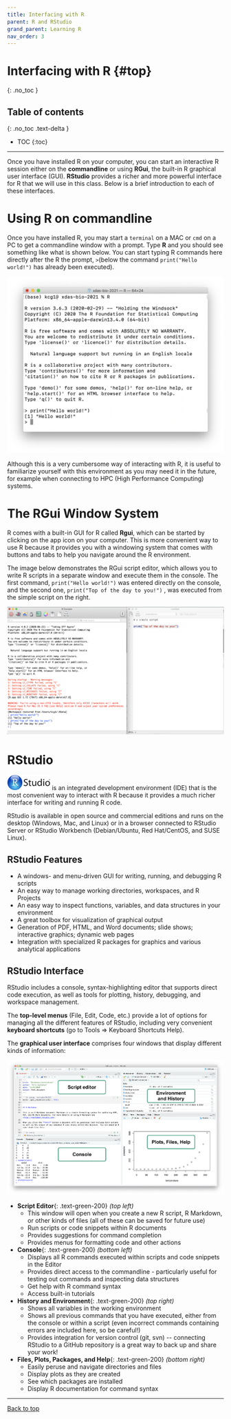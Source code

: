 ```yaml
---
title: Interfacing with R
parent: R and RStudio
grand_parent: Learning R
nav_order: 3
---
```


# Interfacing with R {#top}
{: .no_toc }

## Table of contents
{: .no_toc .text-delta }

- TOC
{:toc}

---

Once you have installed R on your computer, you can start an interactive R session either on the **commandline** or using **RGui**, the built-in R graphical user interface (GUI). **RStudio** provides a richer and more powerful interface for R that we will use in this class. Below is a brief introduction to each of these interfaces.


# Using R on commandline

Once you have installed R, you may start a `terminal` on a MAC or `cmd` on a PC to get a commandline window with a prompt. Type **R** and you should see something like what is shown below. You can start typing R commands here directly after the R the prompt, `>`(below the command `print("Hello world!")` has already been executed).

![](images/R_commandline.png)

Although this is a very cumbersome way of interacting with R, it is useful to familiarize yourself with this environment as you may need it in the future, for example when connecting to HPC (High Performance Computing) systems.


# The RGui Window System

R comes with a built-in GUI for R called **Rgui**, which can be started by clicking on the app icon on your computer. This is more convenient way to use R because it provides you with a windowing system that comes with buttons and tabs to help you navigate around the R environment.

The image below demonstrates the RGui script editor, which allows you to write R scripts in a separate window and execute them in the console. The first command, `print("Hello world!")` was entered directly on the console, and the second one, `print("Top of the day to you!")` , was executed from the simple script on the right.

![](images/Rgui.png)



# RStudio

<a href="https://www.rstudio.com/products/rstudio/"><img src="images/RStudioLogo.png" style="width:100px;" target="_blank"/></a> is an integrated development environment (IDE) that is the most convenient way to interact with R because it provides a much richer interface for writing and running R code.

RStudio is available in open source and commercial editions and runs on the desktop (Windows, Mac, and Linux) or in a browser connected to RStudio Server or RStudio Workbench (Debian/Ubuntu, Red Hat/CentOS, and SUSE Linux).


## RStudio Features

* A windows- and menu-driven GUI for writing, running, and debugging R scripts
* An easy way to manage working directories, workspaces, and R Projects
* An easy way to inspect functions, variables, and data structures in your environment
* A great toolbox for visualization of graphical output
* Generation of PDF, HTML, and Word documents; slide shows; interactive graphics; dynamic web pages
* Integration with specialized R packages for graphics and various analytical applications


## RStudio Interface

RStudio includes a console, syntax-highlighting editor that supports direct code execution, as well as tools for plotting, history, debugging, and workspace management.

The **top-level menus** (File, Edit, Code, etc.) provide a lot of options for managing all the different features of RStudio, including very convenient **keyboard shortcuts** (go to Tools => Keyboard Shortcuts Help).

The **graphical user interface** comprises four windows that display different kinds of information:

![](images/RStudio_windows_labeled.png)


- **Script Editor**{: .text-green-200} _(top left)_
    - This window will open when you create a new R script, R Markdown, or other kinds of files (all of these can be saved for future use)
    - Run scripts or code snippets within R documents
    - Provides suggestions for command completion
    - Provides menus for formatting code and other actions
- **Console**{: .text-green-200} _(bottom left)_
    - Displays all R commands executed within scripts and code snippets in the Editor
    - Provides direct access to the commandline - particularly useful for testing out commands and inspecting data structures
    - Get help with R command syntax
    - Access built-in tutorials
- **History and Environment**{: .text-green-200} _(top right)_
    - Shows all variables in the working environment
    - Shows all previous commands that you have executed, either from the console or within a script (even incorrect commands containing errors are included here, so be careful!)
    - Provides integration for version control (git, svn) -- connecting RStudio to a GitHub repository is a great way to back up and share your work!
- **Files, Plots, Packages, and Help**{: .text-green-200} _(bottom right)_
    - Easily peruse and navigate directories and files
    - Display plots as they are created
    - See which packages are installed
    - Display R documentation for command syntax

---

[Back to top](#top)
